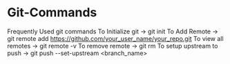 # Git-Commands
Frequently Used git commands
To Initialize git -> git init
To Add Remote -> git remote add <shortname for remote> https://github.com/your_user_name/your_repo.git
To view all remotes -> git remote -v
To remove remote -> git rm <shortname for remote>
To setup upstream to push -> git push --set-upstream <shortname for remote> <branch_name>
